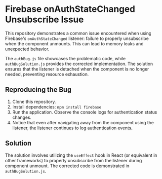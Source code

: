# Firebase onAuthStateChanged Unsubscribe Issue

This repository demonstrates a common issue encountered when using Firebase's `onAuthStateChanged` listener: failure to properly unsubscribe when the component unmounts. This can lead to memory leaks and unexpected behavior.

The `authBug.js` file showcases the problematic code, while `authBugSolution.js` provides the corrected implementation.  The solution ensures that the listener is detached when the component is no longer needed, preventing resource exhaustion.

## Reproducing the Bug

1. Clone this repository.
2. Install dependencies: `npm install firebase`
3. Run the application. Observe the console logs for authentication status changes.
4. Notice that even after navigating away from the component using the listener, the listener continues to log authentication events.

## Solution

The solution involves utilizing the `useEffect` hook in React (or equivalent in other frameworks) to properly unsubscribe from the listener during component unmount.  The corrected code is demonstrated in `authBugSolution.js`.